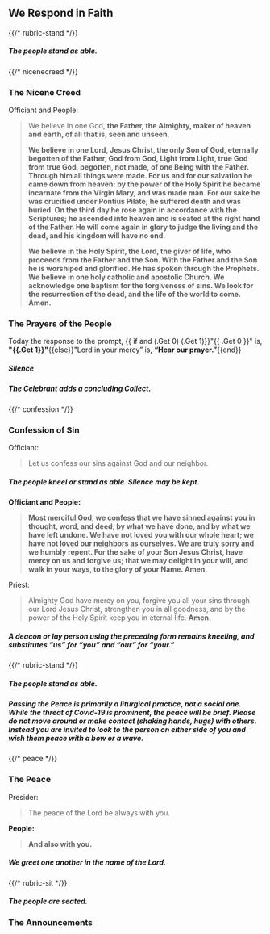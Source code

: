 ## We Respond in Faith
{{/* rubric-stand */}}
##### The people stand as able.

{{/* nicenecreed */}}
### The Nicene Creed
Officiant and People:
> We believe in one God,
> **the Father, the Almighty,
> maker of heaven and earth,
> of all that is, seen and unseen.**
>
> **We believe in one Lord, Jesus Christ,
> the only Son of God,
> eternally begotten of the Father,
> God from God,
> Light from Light, true God from true God,
> begotten, not made,
> of one Being with the Father.
> Through him all things were made.
> For us and for our salvation
> 	he came down from heaven:
> by the power of the Holy Spirit
> 	he became incarnate from the Virgin Mary,
> 	and was made man.
> For our sake he was crucified under Pontius Pilate;
> 	he suffered death and was buried.
> 	On the third day he rose again
> 		in accordance with the Scriptures;
> 	he ascended into heaven
> 		and is seated at the right hand of the Father.
> He will come again in glory to judge the living and the dead,
> 	and his kingdom will have no end.**
>
> **We believe in the Holy Spirit, the Lord, the giver of life,
> who proceeds from the Father and the Son.
> With the Father and the Son he is worshiped and glorified.
> He has spoken through the Prophets.
> We believe in one holy catholic and apostolic Church.
> We acknowledge one baptism for the forgiveness of sins.
> We look for the resurrection of the dead,
>	and the life of the world to come. Amen.**

### The Prayers of the People
Today the response to the prompt, {{ if and (.Get 0) (.Get 1)}}"{{ .Get 0 }}" is, **"{{.Get 1}}"**{{else}}"Lord in your mercy” is, **“Hear our prayer.”**{{end}}
##### Silence
##### The Celebrant adds a concluding Collect.

{{/* confession */}}
### Confession of Sin
Officiant:
> Let us confess our sins against God and our neighbor.

##### The people kneel or stand as able. Silence may be kept.

**Officiant and People:**
> **Most merciful God,
we confess that we have sinned against you
in thought, word, and deed,
by what we have done,
and by what we have left undone.
We have not loved you with our whole heart;
we have not loved our neighbors as ourselves.
We are truly sorry and we humbly repent.
For the sake of your Son Jesus Christ,
have mercy on us and forgive us;
that we may delight in your will,
and walk in your ways,
to the glory of your Name. Amen.**

Priest:
> Almighty God have mercy on you, forgive you all your sins through our Lord Jesus Christ, strengthen you in all goodness, and by the power of the Holy Spirit keep you in eternal life. **Amen.**

##### A deacon or lay person using the preceding form remains kneeling, and substitutes “us” for “you” and “our” for “your.”

{{/* rubric-stand */}}
##### The people stand as able.

##### Passing the Peace is primarily a liturgical practice, not a social one. While the threat of Covid-19 is prominent, the peace will be brief. Please do not move around or make contact (shaking hands, hugs) with others. Instead you are invited to look to the person on either side of you and wish them peace with a bow or a wave.
{{/* peace */}}
### The Peace
Presider:
> The peace of the Lord be always with you.

**People:**
> **And also with you.**

##### We greet one another in the name of the Lord.

{{/* rubric-sit */}}
##### The people are seated.

### The Announcements
